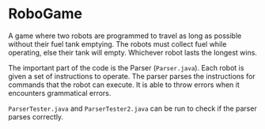# RoboGame

A game where two robots are programmed to travel as long as possible without their fuel tank emptying. The robots must collect fuel while operating, else their tank will empty. Whichever robot lasts the longest wins.

The important part of the code is the Parser (`Parser.java`). Each robot is given a set of instructions to operate. The parser parses the instructions for commands that the robot can execute. It is able to throw errors when it encounters grammatical errors.

`ParserTester.java` and `ParserTester2.java` can be run to check if the parser parses correctly.
